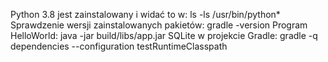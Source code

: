 Python 3.8 jest zainstalowany i widać to w:
    ls -ls /usr/bin/python*
Sprawdzenie wersji zainstalowanych pakietów:
    gradle -version
Program HelloWorld:
    java -jar build/libs/app.jar 
SQLite w projekcie Gradle:
    gradle -q dependencies --configuration testRuntimeClasspath

